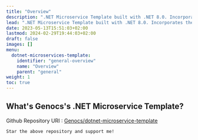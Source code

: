 ```yaml
---
title: "Overview"
description: ".NET Microservice Template built with .NET 8.0. Incorporates the most essential Packages your projects will ever need. Follows Clean Architecture Principles."
lead: ".NET Microservice Template built with .NET 8.0. Incorporates the most essential Packages your projects will ever need. Follows Clean Architecture Principles."
date: 2023-05-13T15:51:03+02:00
lastmod: 2024-02-29T19:44:03+02:00
draft: false
images: []
menu:
  dotnet-microservices-template:
    identifier: "general-overview"
    name: "Overview"
    parent: "general"
weight: 1
toc: true
---
```


## What's Genocs's .NET Microservice Template?

Github Repository URI : [Genocs/dotnet-microservice-template](https://github.com/Genocs/microservice-template)

`Star the above repository and support me!`
